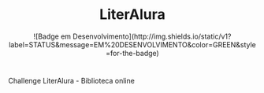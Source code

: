 <h1 align="center"> LiterAlura </h1>

<p align="center">
![Badge em Desenvolvimento](http://img.shields.io/static/v1?label=STATUS&message=EM%20DESENVOLVIMENTO&color=GREEN&style=for-the-badge)
</p>

# 
Challenge LiterAlura - Biblioteca online
